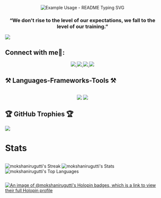 <p align="center">
  <img src="https://readme-typing-svg.demolab.com/?lines=Hi%2C+I'm+moksha+Nirugutti+%F0%9F%91%8B;Full+Stack+developer+%F0%9F%92%BB%F0%9F%96%A5%F0%9F%93%B1&font=Fira%20Code&center=true&width=380&height=50&duration=4000&pause=1000" alt="Example Usage - README Typing SVG">
</p>
<h3 align="center">“We don't rise to the level of our expectations, we fall to the level of our training.”</h3>

[![](https://visitcount.itsvg.in/api?id=mokshanirugutti&label=Profile%20Views&pretty=true)](https://visitcount.itsvg.in)

<h2 align="left">Connect with me🤝:</h2>

<div align="center"> 
  <a href="mailto:mokshasai910@gmail.com">
    <img src="https://img.shields.io/badge/Gmail-333333?style=for-the-badge&logo=gmail&logoColor=red" />
  </a>
  <a href="https://linkedin.com/in/moksha-nirugutti" target="_blank">
    <img src="https://img.shields.io/badge/LinkedIn-0077B5?style=for-the-badge&logo=linkedin&logoColor=white" target="_blank" />
  </a>
  <a href="https://moksha-nirugutti-portfolio.vercel.app" target="_blank">
     <img src="https://img.shields.io/badge/Portfolio-FF5722?style=for-the-badge&logo=todoist&logoColor=white" target="_blank" /> 
  </a>
  <a href="https://leetcode.com/u/mokshanirugutti" target="_blank">
     <img src="https://img.shields.io/badge/LeetCode-f89f1b?style=for-the-badge&logo=leetcode&logoColor=black" target="_blank" /> 
  </a>

</div>


<h2 align="left">⚒️ Languages-Frameworks-Tools ⚒️</h2>
<br/>
<div align="center">
    <img src="https://skillicons.dev/icons?i=html,css,python,javascript,typescript,postgresql,vscode,github,nextjs,tailwind" />
    <img src="https://skillicons.dev/icons?i=nodejs,express,firebase,mongodb,react,nextjs,mysql,django,postman,linux,docker" /><br>
</div>

## 🏆 GitHub Trophies 🏆
![](https://github-profile-trophy.vercel.app/?username=mokshanirugutti&theme=radical&no-frame=false&no-bg=true&margin-w=4)

<h1>Stats</h1>
<div style="display:flex;">
  
![mokshanirugutti's Streak](https://github-readme-streak-stats.herokuapp.com/?user=mokshanirugutti&theme=vue-dark&hide_border=false)
![mokshanirugutti's Stats](https://github-readme-stats.vercel.app/api?username=mokshanirugutti&theme=vue-dark&show_icons=true&hide_border=false&count_private=true)
![mokshanirugutti's Top Languages](https://github-readme-stats.vercel.app/api/top-langs/?username=mokshanirugutti&theme=vue-dark&show_icons=true&hide_border=false&layout=compact)

</div>

[![An image of @mokshanirugutti's Holopin badges, which is a link to view their full Holopin profile](https://holopin.me/mokshanirugutti)](https://holopin.io/@mokshanirugutti)

